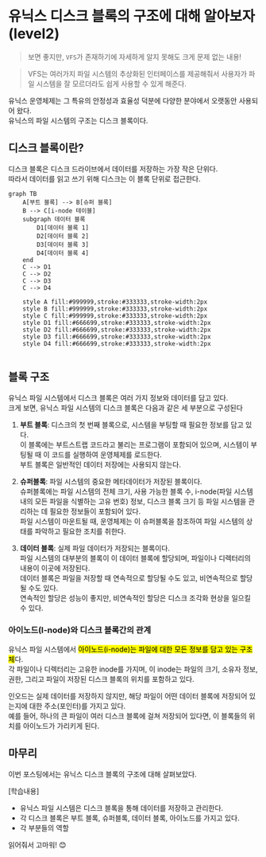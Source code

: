 # 유닉스 디스크 블록의 구조에 대해 알아보자 (level2)

> 보면 좋지만, `VFS`가 존재하기에 자세하게 알지 못해도 크게 문제 없는 내용!

> VFS는 여러가지 파일 시스템의 추상화된 인터페이스를 제공해줘서 사용자가 파일 시스템을 잘 모르더라도 쉽게 사용할 수 있게 해준다.

유닉스 운영체제는 그 특유의 안정성과 효율성 덕분에 다양한 분야에서 오랫동안 사용되어 왔다.<br>
유닉스의 파일 시스템의 구조는 디스크 블록이다.<br>

## 디스크 블록이란?

디스크 블록은 디스크 드라이브에서 데이터를 저장하는 가장 작은 단위다.<br>
따라서 데이터를 읽고 쓰기 위해 디스크는 이 블록 단위로 접근한다.<br>

```mermaid
graph TB
    A[부트 블록] --> B[슈퍼 블록]
    B --> C[i-node 테이블]
    subgraph 데이터 블록
        D1[데이터 블록 1]
        D2[데이터 블록 2]
        D3[데이터 블록 3]
        D4[데이터 블록 4]
    end
    C --> D1
    C --> D2
    C --> D3
    C --> D4

    style A fill:#999999,stroke:#333333,stroke-width:2px
    style B fill:#999999,stroke:#333333,stroke-width:2px
    style C fill:#999999,stroke:#333333,stroke-width:2px
    style D1 fill:#666699,stroke:#333333,stroke-width:2px
    style D2 fill:#666699,stroke:#333333,stroke-width:2px
    style D3 fill:#666699,stroke:#333333,stroke-width:2px
    style D4 fill:#666699,stroke:#333333,stroke-width:2px


```

## 블록 구조

유닉스 파일 시스템에서 디스크 블록은 여러 가지 정보와 데이터를 담고 있다.<br>
크게 보면, 유닉스 파일 시스템의 디스크 블록은 다음과 같은 세 부분으로 구성된다<br>

1. **부트 블록**: 디스크의 첫 번째 블록으로, 시스템을 부팅할 때 필요한 정보를 담고 있다.<br>
   이 블록에는 부트스트랩 코드라고 불리는 프로그램이 포함되어 있으며, 시스템이 부팅될 때 이 코드를 실행하여 운영체제를 로드한다.<br>
   부트 블록은 일반적인 데이터 저장에는 사용되지 않는다.<br>

2. **슈퍼블록**: 파일 시스템의 중요한 메타데이터가 저장된 블록이다.<br>
   슈퍼블록에는 파일 시스템의 전체 크기, 사용 가능한 블록 수, i-node(파일 시스템 내의 모든 파일을 식별하는 고유 번호) 정보, 디스크 블록 크기 등 파일 시스템을 관리하는 데 필요한 정보들이 포함되어 있다.<br>
   파일 시스템이 마운트될 때, 운영체제는 이 슈퍼블록을 참조하여 파일 시스템의 상태를 파악하고 필요한 조치를 취한다.<br>

3. **데이터 블록**: 실제 파일 데이터가 저장되는 블록이다.<br>
   파일 시스템의 대부분의 블록이 이 데이터 블록에 할당되며, 파일이나 디렉터리의 내용이 이곳에 저장된다.<br>
   데이터 블록은 파일을 저장할 때 연속적으로 할당될 수도 있고, 비연속적으로 할당될 수도 있다.<br>
   연속적인 할당은 성능이 좋지만, 비연속적인 할당은 디스크 조각화 현상을 일으킬 수 있다.<br>

### 아이노드(I-node)와 디스크 블록간의 관계

유닉스 파일 시스템에서 <mark>아이노드(i-node)는 파일에 대한 모든 정보를 담고 있는 구조체</mark>다.<br>
각 파일이나 디렉터리는 고유한 inode를 가지며, 이 inode는 파일의 크기, 소유자 정보, 권한, 그리고 파일이 저장된 디스크 블록의 위치를 포함하고 있다.<br>

인오드는 실제 데이터를 저장하지 않지만, 해당 파일이 어떤 데이터 블록에 저장되어 있는지에 대한 주소(포인터)를 가지고 있다.<br>
예를 들어, 하나의 큰 파일이 여러 디스크 블록에 걸쳐 저장되어 있다면, 이 블록들의 위치를 아이노드가 가리키게 된다.<br>

## 마무리

이번 포스팅에서는 유닉스 디스크 블록의 구조에 대해 살펴보았다.<br>

[학습내용]
- 유닉스 파일 시스템은 디스크 블록을 통해 데이터를 저장하고 관리한다.
- 각 디스크 블록은 부트 블록, 슈퍼블록, 데이터 블록, 아이노드를 가지고 있다.
- 각 부분들의 역할

읽어줘서 고마워! 😊
